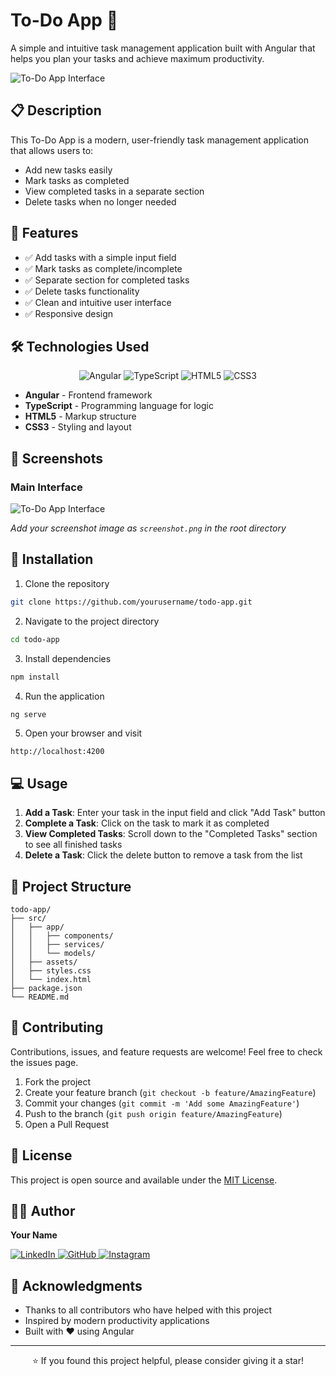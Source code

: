 # To-Do App 📝

A simple and intuitive task management application built with Angular that helps you plan your tasks and achieve maximum productivity.

![To-Do App Interface](screenshot.png)

## 📋 Description

This To-Do App is a modern, user-friendly task management application that allows users to:
- Add new tasks easily
- Mark tasks as completed
- View completed tasks in a separate section
- Delete tasks when no longer needed

## 🚀 Features

- ✅ Add tasks with a simple input field
- ✅ Mark tasks as complete/incomplete
- ✅ Separate section for completed tasks
- ✅ Delete tasks functionality
- ✅ Clean and intuitive user interface
- ✅ Responsive design

## 🛠️ Technologies Used

<p align="center">
  <img src="https://img.shields.io/badge/Angular-DD0031?style=for-the-badge&logo=angular&logoColor=white" alt="Angular" />
  <img src="https://img.shields.io/badge/TypeScript-007ACC?style=for-the-badge&logo=typescript&logoColor=white" alt="TypeScript" />
  <img src="https://img.shields.io/badge/HTML5-E34F26?style=for-the-badge&logo=html5&logoColor=white" alt="HTML5" />
  <img src="https://img.shields.io/badge/CSS3-1572B6?style=for-the-badge&logo=css3&logoColor=white" alt="CSS3" />
</p>

- **Angular** - Frontend framework
- **TypeScript** - Programming language for logic
- **HTML5** - Markup structure
- **CSS3** - Styling and layout

## 📸 Screenshots

### Main Interface
![To-Do App Interface](screenshot.png)

*Add your screenshot image as `screenshot.png` in the root directory*

## 🔧 Installation

1. Clone the repository
```bash
git clone https://github.com/yourusername/todo-app.git
```

2. Navigate to the project directory
```bash
cd todo-app
```

3. Install dependencies
```bash
npm install
```

4. Run the application
```bash
ng serve
```

5. Open your browser and visit
```
http://localhost:4200
```

## 💻 Usage

1. **Add a Task**: Enter your task in the input field and click "Add Task" button
2. **Complete a Task**: Click on the task to mark it as completed
3. **View Completed Tasks**: Scroll down to the "Completed Tasks" section to see all finished tasks
4. **Delete a Task**: Click the delete button to remove a task from the list

## 📁 Project Structure
```
todo-app/
├── src/
│   ├── app/
│   │   ├── components/
│   │   ├── services/
│   │   └── models/
│   ├── assets/
│   ├── styles.css
│   └── index.html
├── package.json
└── README.md
```

## 🤝 Contributing

Contributions, issues, and feature requests are welcome! Feel free to check the issues page.

1. Fork the project
2. Create your feature branch (`git checkout -b feature/AmazingFeature`)
3. Commit your changes (`git commit -m 'Add some AmazingFeature'`)
4. Push to the branch (`git push origin feature/AmazingFeature`)
5. Open a Pull Request

## 📝 License

This project is open source and available under the [MIT License](LICENSE).

## 👨‍💻 Author

**Your Name**

<p align="left">
  <a href="https://www.linkedin.com/in/yourprofile" target="_blank">
    <img src="https://img.shields.io/badge/LinkedIn-0077B5?style=for-the-badge&logo=linkedin&logoColor=white" alt="LinkedIn" />
  </a>
  <a href="https://github.com/yourusername" target="_blank">
    <img src="https://img.shields.io/badge/GitHub-100000?style=for-the-badge&logo=github&logoColor=white" alt="GitHub" />
  </a>
  <a href="https://www.instagram.com/yourprofile" target="_blank">
    <img src="https://img.shields.io/badge/Instagram-E4405F?style=for-the-badge&logo=instagram&logoColor=white" alt="Instagram" />
  </a>
</p>

## 🙏 Acknowledgments

- Thanks to all contributors who have helped with this project
- Inspired by modern productivity applications
- Built with ❤️ using Angular

---

<p align="center">
  ⭐ If you found this project helpful, please consider giving it a star!
</p>